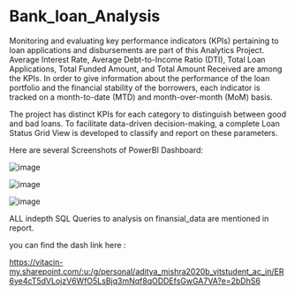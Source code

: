 # Bank_loan_Analysis

Monitoring and evaluating key performance indicators (KPIs) pertaining to loan applications and disbursements are part of this Analytics Project. Average Interest Rate, Average Debt-to-Income Ratio (DTI), Total Loan Applications, Total Funded Amount, and Total Amount Received are among the KPIs. In order to give information about the performance of the loan portfolio and the financial stability of the borrowers, each indicator is tracked on a month-to-date (MTD) and month-over-month (MoM) basis.

The project has distinct KPIs for each category to distinguish between good and bad loans. To facilitate data-driven decision-making, a complete Loan Status Grid View is developed to classify and report on these parameters.

Here are several Screenshots of PowerBI Dashboard:

![image](https://github.com/user-attachments/assets/50f4e839-bcad-438c-bedb-9cd78f1c3947)

![image](https://github.com/user-attachments/assets/5405c162-79d1-4884-8aab-32e0875a5e9d)

![image](https://github.com/user-attachments/assets/d080b706-85cc-4f4c-acdc-23cf701d3193)

ALL indepth SQL Queries to analysis on finansial_data are mentioned in report.

you can find the dash link here : 

https://vitacin-my.sharepoint.com/:u:/g/personal/aditya_mishra2020b_vitstudent_ac_in/ER6ye4cT5dVLojzV6WfO5LsBjq3mNqf8qODDEfsGwGA7VA?e=2bDhS6



